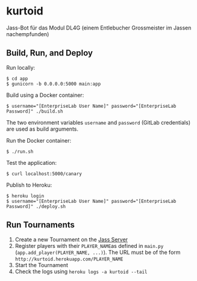 # kurtoid

Jass-Bot für das Modul DL4G (einem Entlebucher Grossmeister im Jassen nachempfunden)

## Build, Run, and Deploy

Run locally:

    $ cd app
    $ gunicorn -b 0.0.0.0:5000 main:app

Build using a Docker container:

    $ username="[EnterpriseLab User Name]" password="[EnterpriseLab Password]" ./build.sh

The two environment variables `username` and `password` (GitLab credentials) are used as build arguments.

Run the Docker container:

    $ ./run.sh

Test the application:

    $ curl localhost:5000/canary

Publish to Heroku:

    $ heroku login
    $ username="[EnterpriseLab User Name]" password="[EnterpriseLab Password]" ./deploy.sh

## Run Tournaments

1. Create a new Tournament on the [Jass Server](https://jass-server.abiz.ch/tournaments)
2. Register players with their `PLAYER_NAME`as defined in `main.py` (`app.add_player(PLAYER_NAME, ...)`). The URL must be of the form `http://kurtoid.herokuapp.com/PLAYER_NAME`
3. Start the Tournament
4. Check the logs using `heroku logs -a kurtoid --tail`
